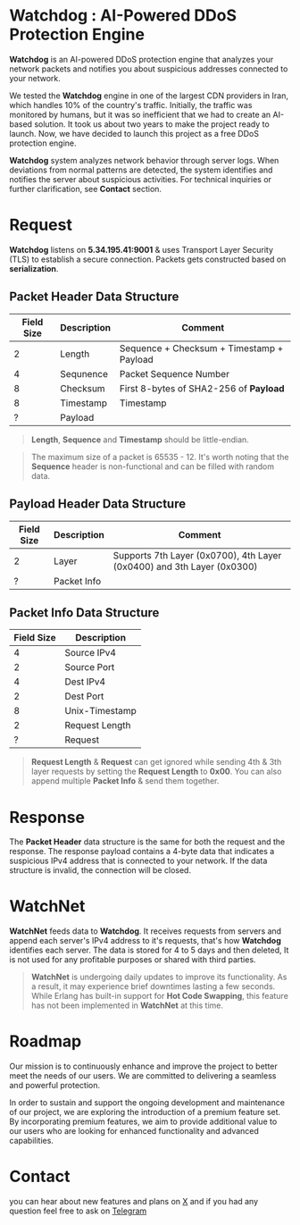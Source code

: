 # Watchdog : AI-Powered DDoS Protection Engine

**Watchdog** is an AI-powered DDoS protection engine that analyzes your network packets and notifies you about suspicious addresses connected to your network.

We tested the **Watchdog** engine in one of the largest CDN providers in Iran, which handles 10% of the country's traffic. Initially, the traffic was monitored by humans, but it was so inefficient that we had to create an AI-based solution. It took us about two years to make the project ready to launch. Now, we have decided to launch this project as a free DDoS protection engine.

**Watchdog** system analyzes network behavior through server logs. When deviations from normal patterns are detected, the system identifies and notifies the server about suspicious activities. For technical inquiries or further clarification, see **Contact** section.

# Request
**Watchdog** listens on **5.34.195.41:9001** & uses Transport Layer Security (TLS) to establish a secure connection. Packets gets constructed based on **serialization**.

## Packet Header Data Structure

|Field Size		|Description   |Comment  			  					        |
|---------------|--------------|------------------------------------------------|
| 2				| Length	   | Sequence + Checksum + Timestamp + Payload		|
| 4				| Sequnence    | Packet Sequence Number 			        	|
| 8				| Checksum     | First 8-bytes of SHA2-256 of **Payload**    	|
| 8				| Timestamp	   | Timestamp                                      |
| ?				| Payload	   |                                                |

> **Length**, **Sequence** and **Timestamp** should be little-endian.

> The maximum size of a packet is 65535 - 12. It's worth noting that the **Sequence** header is non-functional and can be filled with random data.

## Payload Header Data Structure
|Field Size		|Description    |Comment  		    	                           |
|---------------|---------------|--------------------------------------------------|
| 2				| Layer	   		| Supports 7th Layer (0x0700)‌, 4th Layer (0x0400) and 3th Layer (0x0300) |
| ?				| Packet Info   |                                                  |

## Packet Info Data Structure
|Field Size|Description     |
|----------|----------------|
| 4		   | Source IPv4    |
| 2	       | Source Port    |
| 4		   | Dest IPv4      |
| 2		   | Dest Port	    |
| 8		   | Unix-Timestamp |
| 2		   | Request Length |
| ?		   | Request	    | 

> **Request Length** & **Request** can get ignored while sending 4th & 3th layer requests by setting the **Request Length** to **0x00**. You can also append multiple **Packet Info** & send them together.

# Response
The **Packet Header** data structure is the same for both the request and the response. The response payload contains a 4-byte data that indicates a suspicious IPv4 address that is connected to your network. If the data structure is invalid, the connection will be closed.

# WatchNet
**WatchNet** feeds data to **Watchdog**. It receives requests from servers and append each server's IPv4 address to it's requests, that's how **Watchdog** identifies each server. The data is stored for 4 to 5 days and then deleted, It is not used for any profitable purposes or shared with third parties.

> **WatchNet** is undergoing daily updates to improve its functionality. As a result, it may experience brief downtimes lasting a few seconds. While Erlang has built-in support for **Hot Code Swapping**, this feature has not been implemented in **WatchNet** at this time.

# Roadmap

Our mission is to continuously enhance and improve the project to better meet the needs of our users. We are committed to delivering a seamless and powerful protection.

In order to sustain and support the ongoing development and maintenance of our project, we are exploring the introduction of a premium feature set. By incorporating premium features, we aim to provide additional value to our users who are looking for enhanced functionality and advanced capabilities.

# Contact

you can hear about new features and plans on [X](https://twitter.com/RoAbraTelecom) and if you had any question feel free to ask on [Telegram](https://t.me/RoAbraDev)